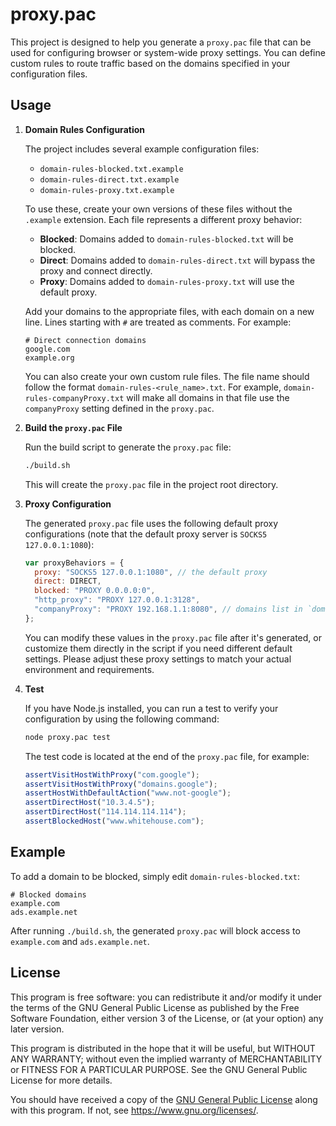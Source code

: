 # proxy.pac

This project is designed to help you generate a `proxy.pac` file that can be used for configuring browser or system-wide proxy settings. You can define custom rules to route traffic based on the domains specified in your configuration files.

## Usage

1. **Domain Rules Configuration**

   The project includes several example configuration files:

   - `domain-rules-blocked.txt.example`
   - `domain-rules-direct.txt.example`
   - `domain-rules-proxy.txt.example`

   To use these, create your own versions of these files without the `.example` extension. Each file represents a different proxy behavior:

   - **Blocked**: Domains added to `domain-rules-blocked.txt` will be blocked.
   - **Direct**: Domains added to `domain-rules-direct.txt` will bypass the proxy and connect directly.
   - **Proxy**: Domains added to `domain-rules-proxy.txt` will use the default proxy.

   Add your domains to the appropriate files, with each domain on a new line. Lines starting with `#` are treated as comments. For example:

   ```
   # Direct connection domains
   google.com
   example.org
   ```

   You can also create your own custom rule files. The file name should follow the format `domain-rules-<rule_name>.txt`. For example, `domain-rules-companyProxy.txt` will make all domains in that file use the `companyProxy` setting defined in the `proxy.pac`.

2. **Build the `proxy.pac` File**

   Run the build script to generate the `proxy.pac` file:

   ```sh
   ./build.sh
   ```

   This will create the `proxy.pac` file in the project root directory.

3. **Proxy Configuration**

   The generated `proxy.pac` file uses the following default proxy configurations (note that the default proxy server is `SOCKS5 127.0.0.1:1080`):

   ```javascript
   var proxyBehaviors = {
     proxy: "SOCKS5 127.0.0.1:1080", // the default proxy
     direct: DIRECT,
     blocked: "PROXY 0.0.0.0:0",
     "http_proxy": "PROXY 127.0.0.1:3128",
     "companyProxy": "PROXY 192.168.1.1:8080", // domains list in `domain-rules-companyProxy.txt` will use this proxy setting
   };
   ```

   You can modify these values in the `proxy.pac` file after it's generated, or customize them directly in the script if you need different default settings. Please adjust these proxy settings to match your actual environment and requirements.

4. **Test**

   If you have Node.js installed, you can run a test to verify your configuration by using the following command:

   ```sh
   node proxy.pac test
   ```

   The test code is located at the end of the `proxy.pac` file, for example:

   ```javascript
   assertVisitHostWithProxy("com.google");
   assertVisitHostWithProxy("domains.google");
   assertHostWithDefaultAction("www.not-google");
   assertDirectHost("10.3.4.5");
   assertDirectHost("114.114.114.114");
   assertBlockedHost("www.whitehouse.com");
   ```

## Example

To add a domain to be blocked, simply edit `domain-rules-blocked.txt`:

```
# Blocked domains
example.com
ads.example.net
```

After running `./build.sh`, the generated `proxy.pac` will block access to `example.com` and `ads.example.net`.

## License

This program is free software: you can redistribute it and/or modify it under the terms of the GNU General Public License as published by the Free Software Foundation, either version 3 of the License, or (at your option) any later version.

This program is distributed in the hope that it will be useful, but WITHOUT ANY WARRANTY; without even the implied warranty of MERCHANTABILITY or FITNESS FOR A PARTICULAR PURPOSE. See the GNU General Public License for more details.

You should have received a copy of the [GNU General Public License](./LICENSE) along with this program. If not, see <https://www.gnu.org/licenses/>.
